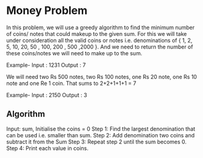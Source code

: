 # Money Problem
In this problem, we will use a greedy algorithm to find the minimum number of coins/ notes that could makeup to the given sum. For this we will take under consideration all the valid coins or notes i.e. denominations of { 1, 2, 5, 10, 20, 50 , 100, 200 , 500 ,2000 }. And we need to return the number of these coins/notes we will need to make up to the sum.

Example-
    Input : 1231
    Output : 7

We will need two Rs 500 notes, two Rs 100 notes, one Rs 20 note, one Rs 10 note and one Re 1 coin.
That sums to 2+2+1+1+1 = 7

Example-
    Input : 2150
    Output : 3

## Algorithm
Input: sum,
Initialise the coins = 0
Step 1: Find the largest denomination that can be used i.e. smaller than sum.
Step 2: Add denomination two coins and subtract it from the Sum
Step 3: Repeat step 2 until the sum becomes 0.
Step 4: Print each value in coins.
